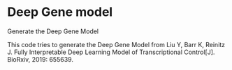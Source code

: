 # Deep Gene model
 Generate the Deep Gene Model 


 This code tries to generate the Deep Gene Model from 
 Liu Y, Barr K, Reinitz J. Fully Interpretable Deep Learning Model of Transcriptional Control[J]. BioRxiv, 2019: 655639.
